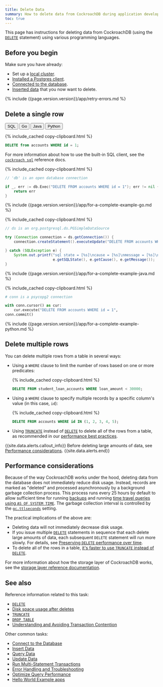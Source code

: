 ```yaml
---
title: Delete Data
summary: How to delete data from CockroachDB during application development
toc: true
---
```


This page has instructions for deleting data from CockroachDB (using the [`DELETE`](update.html) statement) using various programming languages.

## Before you begin

Make sure you have already:

- Set up a [local cluster](secure-a-cluster.html).
- [Installed a Postgres client](install-client-drivers.html).
- [Connected to the database](connect-to-the-database.html).
- [Inserted data](insert-data.html) that you now want to delete.

{% include {{page.version.version}}/app/retry-errors.md %}

## Delete a single row

<div class="filters filters__code clearfix">
  <button class="filter-button" data-scope="sql">SQL</button>
  <button class="filter-button" data-scope="go">Go</button>
  <button class="filter-button" data-scope="java">Java</button>
  <button class="filter-button" data-scope="python">Python</button>
</div>

<section class="filter-content" markdown="1" data-scope="sql">

{% include_cached copy-clipboard.html %}
~~~ sql
DELETE from accounts WHERE id = 1;
~~~

For more information about how to use the built-in SQL client, see the [`cockroach sql`](cockroach-sql.html) reference docs.

</section>

<section class="filter-content" markdown="1" data-scope="go">

{% include_cached copy-clipboard.html %}
~~~ go
// 'db' is an open database connection

if _, err := db.Exec("DELETE FROM accounts WHERE id = 1"); err != nil {
    return err
}
~~~

{% include {{page.version.version}}/app/for-a-complete-example-go.md %}

</section>

<section class="filter-content" markdown="1" data-scope="java">

{% include_cached copy-clipboard.html %}
~~~ java
// ds is an org.postgresql.ds.PGSimpleDataSource

try (Connection connection = ds.getConnection()) {
    connection.createStatement().executeUpdate("DELETE FROM accounts WHERE id = 1");

} catch (SQLException e) {
    System.out.printf("sql state = [%s]\ncause = [%s]\nmessage = [%s]\n",
                      e.getSQLState(), e.getCause(), e.getMessage());
}
~~~

{% include {{page.version.version}}/app/for-a-complete-example-java.md %}

</section>

<section class="filter-content" markdown="1" data-scope="python">

{% include_cached copy-clipboard.html %}
~~~ python
# conn is a psycopg2 connection

with conn.cursor() as cur:
    cur.execute("DELETE FROM accounts WHERE id = 1",
conn.commit()
~~~

{% include {{page.version.version}}/app/for-a-complete-example-python.md %}

</section>

## Delete multiple rows

You can delete multiple rows from a table in several ways:

- Using a `WHERE` clause to limit the number of rows based on one or more predicates:

    {% include_cached copy-clipboard.html %}
    ~~~ sql
    DELETE FROM student_loan_accounts WHERE loan_amount < 30000;
    ~~~

- Using a `WHERE` clause to specify multiple records by a specific column's value (in this case, `id`):

    {% include_cached copy-clipboard.html %}
    ~~~ sql
    DELETE FROM accounts WHERE id IN (1, 2, 3, 4, 5);
    ~~~

- Using [`TRUNCATE`](truncate.html) instead of [`DELETE`](delete.html) to delete all of the rows from a table, as recommended in our [performance best practices](performance-best-practices-overview.html#use-truncate-instead-of-delete-to-delete-all-rows-in-a-table).

{{site.data.alerts.callout_info}}
Before deleting large amounts of data, see [Performance considerations](#performance-considerations).
{{site.data.alerts.end}}

## Performance considerations

Because of the way CockroachDB works under the hood, deleting data from the database does not immediately reduce disk usage.  Instead, records are marked as "deleted" and processed asynchronously by a background garbage collection process.  This process runs every 25 hours by default to allow sufficient time for running [backups](backup-and-restore.html) and running [time travel queries using `AS OF SYSTEM TIME`](as-of-system-time.html).  The garbage collection interval is controlled by the [`gc.ttlseconds`](configure-replication-zones.html#replication-zone-variables) setting.

The practical implications of the above are:

- Deleting data will not immediately decrease disk usage.
- If you issue multiple [`DELETE`](delete.html) statements in sequence that each delete large amounts of data, each subsequent `DELETE` statement will run more slowly. For details, see [Preserving `DELETE` performance over time](delete.html#preserving-delete-performance-over-time).
- To delete all of the rows in a table, [it's faster to use `TRUNCATE` instead of `DELETE`](performance-best-practices-overview.html#use-truncate-instead-of-delete-to-delete-all-rows-in-a-table).

For more information about how the storage layer of CockroachDB works, see the [storage layer reference documentation](architecture/storage-layer.html).

## See also

Reference information related to this task:

- [`DELETE`](delete.html)
- [Disk space usage after deletes](delete.html#disk-space-usage-after-deletes)
- [`TRUNCATE`](truncate.html)
- [`DROP TABLE`](drop-table.html)
- [Understanding and Avoiding Transaction Contention](performance-best-practices-overview.html#understanding-and-avoiding-transaction-contention)

Other common tasks:

- [Connect to the Database](connect-to-the-database.html)
- [Insert Data](insert-data.html)
- [Query Data](query-data.html)
- [Update Data](update-data.html)
- [Run Multi-Statement Transactions](run-multi-statement-transactions.html)
- [Error Handling and Troubleshooting](error-handling-and-troubleshooting.html)
- [Optimize Query Performance][fast]
- [Hello World Example apps](hello-world-example-apps.html)

<!-- Reference Links -->

[selection]: selection-queries.html
[manual]: manual-deployment.html
[orchestrated]: orchestration.html
[fast]: make-queries-fast.html
[paginate]: selection-queries.html#paginate-through-limited-results
[joins]: joins.html
